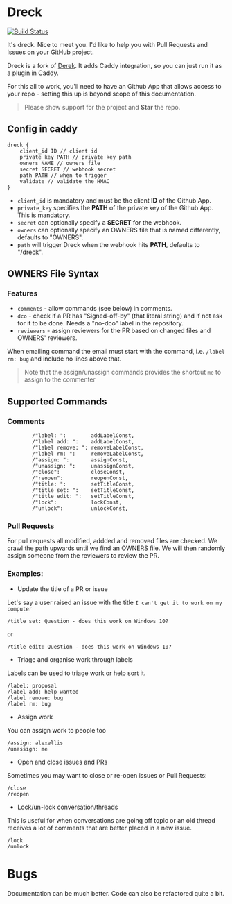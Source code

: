 # Dreck

[![Build Status](https://travis-ci.org/miekg/dreck.svg?branch=master)](https://travis-ci.org/miekg/dreck)

It's dreck. Nice to meet you. I'd like to help you with Pull Requests and Issues on your GitHub project.

Dreck is a fork of [Derek](https:/github.com/alexellis/derek). It adds Caddy integration, so you can
just run it as a plugin in Caddy.

For this all to work, you'll need to have an Github App that allows access to your repo - setting
this up is beyond scope of this documentation.

> Please show support for the project and **Star** the repo.

## Config in caddy

~~~
dreck {
    client_id ID // client id
    private_key PATH // private key path
    owners NAME // owners file
    secret SECRET // webhook secret
    path PATH // when to trigger
    validate // validate the HMAC
}
~~~

* `client_id` is mandatory and must be the client **ID** of the Github App.
* `private_key` specifies the **PATH** of the private key of the Github App. This is mandatory.
* `secret` can optionally specify a **SECRET** for the webhook.
* `owners` can optionally specify an OWNERS file that is named differently, defaults to "OWNERS".
* `path` will trigger Dreck when the webhook hits **PATH**, defaults to "/dreck".

## OWNERS File Syntax

### Features

* `comments` - allow commands (see below) in comments.
* `dco` - check if a PR has "Signed-off-by" (that literal string) and if not ask for it to be done. Needs a "no-dco" label
  in the repository.
* `reviewers` - assign reviewers for the PR based on changed files and OWNERS' reviewers.

When emailing command the email must start with the command, i.e. `/label rm: bug` and include no
lines above that.

> Note that the assign/unassign commands provides the shortcut `me` to assign to the commenter

## Supported Commands

### Comments

~~~
		/"label: ":        addLabelConst,
		/"label add: ":    addLabelConst,
		/"label remove: ": removeLabelConst,
		/"label rm: ":     removeLabelConst,
		/"assign: ":       assignConst,
		/"unassign: ":     unassignConst,
		/"close":          closeConst,
		/"reopen":         reopenConst,
		/"title: ":        setTitleConst,
		/"title set: ":    setTitleConst,
		/"title edit: ":   setTitleConst,
		/"lock":           lockConst,
        /"unlock":         unlockConst,
~~~

### Pull Requests

For pull requests all modified, addded and removed files are checked. We crawl the path upwards
until we find an OWNERS file. We will then randomly assign someone from the reviewers to review the
PR.

### Examples:

* Update the title of a PR or issue

Let's say a user raised an issue with the title `I can't get it to work on my computer`

```
/title set: Question - does this work on Windows 10?
```
or
```
/title edit: Question - does this work on Windows 10?
```

* Triage and organise work through labels

Labels can be used to triage work or help sort it.

```
/label: proposal
/label add: help wanted
/label remove: bug
/label rm: bug
```

* Assign work

You can assign work to people too

```
/assign: alexellis
/unassign: me
```

* Open and close issues and PRs

Sometimes you may want to close or re-open issues or Pull Requests:

```
/close
/reopen
```

* Lock/un-lock conversation/threads

This is useful for when conversations are going off topic or an old thread receives a lot of comments that are better placed in a new issue.

```
/lock
/unlock
```

# Bugs

Documentation can be much better. Code can also be refactored quite a bit.
